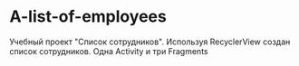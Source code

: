 # A-list-of-employees
Учебный проект "Список сотрудников". Используя RecyclerView создан список сотрудников. Одна Activity и три Fragments
